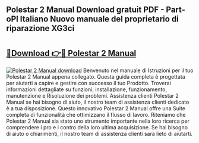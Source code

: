 ## Polestar 2 Manual Download gratuit PDF - Part-oPI Italiano Nuovo manuale del proprietario di riparazione XG3ci

# <h2><a href="http://dff1978.blite.top/?on=Polestar+2+Manual">🔗Download 👉🔴 Polestar 2 Manual</a></h2>

[![Polestar 2 Manual download](https://i.imgur.com/lujVjoI.png)](http://dff1978.blite.top/?on=Polestar+2+Manual)
Benvenuto nel manuale di Istruzioni per il tuo Polestar 2 Manual appena collegato. Questa guida completa è progettata per aiutarti a capire e gestire con successo il tuo Prodotto. Troverai informazioni dettagliate su funzioni, installazione, funzionamento, manutenzione e Risoluzione dei problemi. Assistenza clienti Polestar 2 Manual se hai bisogno di aiuto, il nostro team di assistenza clienti dedicato è a tua disposizione. Questo innovativo Polestar 2 Manual offre una Suite completa di funzionalità che ottimizzano il flusso di lavoro. Riteniamo che Polestar 2 Manual sia stato uno strumento importante nella loro ricerca per comprendere i pro e i contro della loro ultima acquisizione. Se hai bisogno di aiuto o chiarimenti, il nostro team di assistenza clienti sarà lieto di aiutarti.
